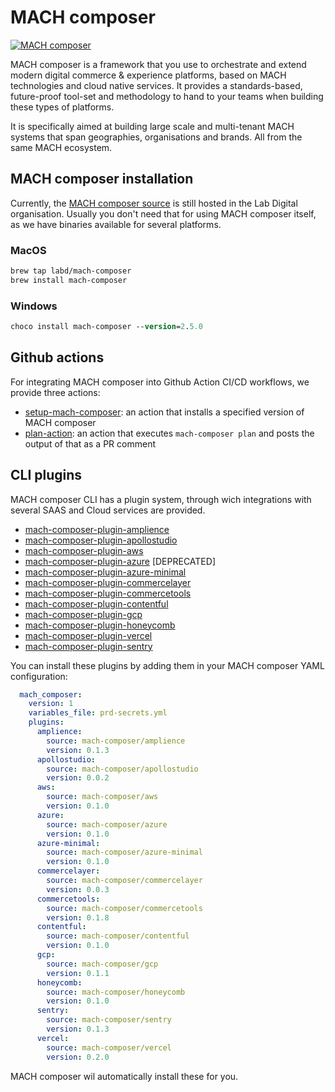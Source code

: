 # MACH composer

[![MACH
composer](https://github.com/labd/mach-composer/blob/main/docs/src/_img/logo.png?raw=true)](https://docs.machcomposer.io)

MACH composer is a framework that you use to orchestrate and extend modern
digital commerce & experience platforms, based on MACH technologies and cloud
native services. It provides a standards-based, future-proof tool-set and
methodology to hand to your teams when building these types of platforms.

It is specifically aimed at building large scale and multi-tenant MACH systems
that span geographies, organisations and brands. All from the same MACH
ecosystem.


## MACH composer installation

Currently, the [MACH composer source](https://github.com/labd/mach-composer) is
still hosted in the Lab Digital organisation. Usually you don't need that for
using MACH composer itself, as we have binaries available for several platforms.

### MacOS

```bash
brew tap labd/mach-composer
brew install mach-composer
```

### Windows

```ps
choco install mach-composer --version=2.5.0
```

## Github actions

For integrating MACH composer into Github Action CI/CD workflows, we provide
three actions:

- [setup-mach-composer](https://github.com/mach-composer/setup-mach-composer):
  an action that installs a specified version of MACH composer
- [plan-action](https://github.com/mach-composer/plan-action): an action that
  executes `mach-composer plan` and posts the output of that as a PR comment


## CLI plugins

MACH composer CLI has a plugin system, through wich integrations with several SAAS and Cloud services are provided.

- [mach-composer-plugin-amplience](https://github.com/mach-composer/mach-composer-plugin-amplience)
- [mach-composer-plugin-apollostudio](https://github.com/mach-composer/mach-composer-plugin-apollostudio)
- [mach-composer-plugin-aws](https://github.com/mach-composer/mach-composer-plugin-aws)
- [mach-composer-plugin-azure](https://github.com/mach-composer/mach-composer-plugin-azure) \[DEPRECATED]
- [mach-composer-plugin-azure-minimal](https://github.com/mach-composer/mach-composer-plugin-azure-minimal)
- [mach-composer-plugin-commercelayer](https://github.com/mach-composer/mach-composer-plugin-commercelayer)
- [mach-composer-plugin-commercetools](https://github.com/mach-composer/mach-composer-plugin-commercetools)
- [mach-composer-plugin-contentful](https://github.com/mach-composer/mach-composer-plugin-contentful)
- [mach-composer-plugin-gcp](https://github.com/mach-composer/mach-composer-plugin-gcp)
- [mach-composer-plugin-honeycomb](https://github.com/mach-composer/mach-composer-plugin-honeycomb)
- [mach-composer-plugin-vercel](https://github.com/mach-composer/mach-composer-plugin-vercel)
- [mach-composer-plugin-sentry](https://github.com/mach-composer/mach-composer-plugin-sentry)

You can install these plugins by adding them in your MACH composer YAML configuration:

```yaml
  mach_composer:
    version: 1
    variables_file: prd-secrets.yml
    plugins:
      amplience:
        source: mach-composer/amplience
        version: 0.1.3
      apollostudio:
        source: mach-composer/apollostudio
        version: 0.0.2
      aws:
        source: mach-composer/aws
        version: 0.1.0
      azure:
        source: mach-composer/azure
        version: 0.1.0
      azure-minimal:
        source: mach-composer/azure-minimal
        version: 0.1.0
      commercelayer:
        source: mach-composer/commercelayer
        version: 0.0.3
      commercetools:
        source: mach-composer/commercetools
        version: 0.1.8
      contentful:
        source: mach-composer/contentful
        version: 0.1.0
      gcp:
        source: mach-composer/gcp
        version: 0.1.1
      honeycomb:
        source: mach-composer/honeycomb
        version: 0.1.0
      sentry:
        source: mach-composer/sentry
        version: 0.1.3
      vercel:
        source: mach-composer/vercel
        version: 0.2.0
```

MACH composer wil automatically install these for you.


